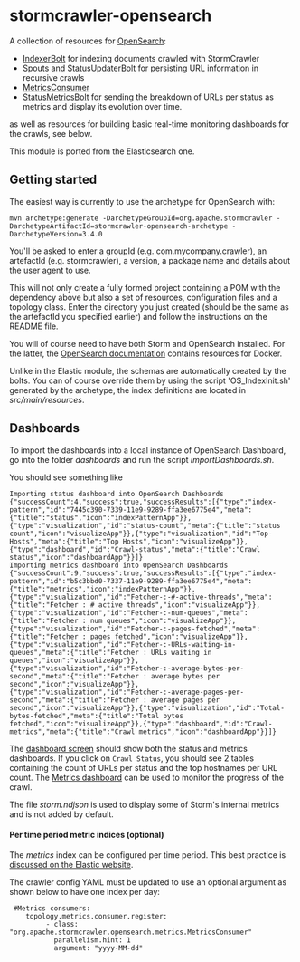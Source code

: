 stormcrawler-opensearch
===========================

A collection of resources for [OpenSearch](https://opensearch.org/):
* [IndexerBolt](https://github.com/apache/stormcrawler/blob/master/external/opensearch/src/main/java/org/apache/stormcrawler/opensearch/bolt/IndexerBolt.java) for indexing documents crawled with StormCrawler
* [Spouts](https://github.com/apache/stormcrawler/blob/master/external/opensearch/src/main/java/org/apache/stormcrawler/opensearch/persistence/AggregationSpout.java) and [StatusUpdaterBolt](https://github.com/apache/stormcrawler/blob/master/external/opensearch/src/main/java/org/apache/stormcrawler/opensearch/persistence/StatusUpdaterBolt.java) for persisting URL information in recursive crawls
* [MetricsConsumer](https://github.com/apache/stormcrawler/blob/master/external/opensearch/src/main/java/org/apache/stormcrawler/opensearch/metrics/MetricsConsumer.java)
* [StatusMetricsBolt](https://github.com/apache/stormcrawler/blob/master/external/opensearch/src/main/java/org/apache/stormcrawler/opensearch/metrics/StatusMetricsBolt.java) for sending the breakdown of URLs per status as metrics and display its evolution over time.

as well as resources for building basic real-time monitoring dashboards for the crawls, see below.

This module is ported from the Elasticsearch one.

Getting started
---------------------

The easiest way is currently to use the archetype for OpenSearch with:

`mvn archetype:generate -DarchetypeGroupId=org.apache.stormcrawler -DarchetypeArtifactId=stormcrawler-opensearch-archetype -DarchetypeVersion=3.4.0`

You'll be asked to enter a groupId (e.g. com.mycompany.crawler), an artefactId (e.g. stormcrawler), a version, a package name and details about the user agent to use.

This will not only create a fully formed project containing a POM with the dependency above but also a set of resources, configuration files and a topology class. Enter the directory you just created (should be the same as the artefactId you specified earlier) and follow the instructions on the README file.

You will of course need to have both Storm and OpenSearch installed. For the latter, the [OpenSearch documentation](https://opensearch.org/docs/latest/install-and-configure/install-opensearch/docker/) contains resources for Docker.

Unlike in the Elastic module, the schemas are automatically created by the bolts. You can of course override them by using the script 'OS_IndexInit.sh' generated by the archetype, the index definitions are located in _src/main/resources_.


Dashboards
---------------------

To import the dashboards into a local instance of OpenSearch Dashboard, go into the folder _dashboards_ and run the script _importDashboards.sh_. 

You should see something like 

```
Importing status dashboard into OpenSearch Dashboards
{"successCount":4,"success":true,"successResults":[{"type":"index-pattern","id":"7445c390-7339-11e9-9289-ffa3ee6775e4","meta":{"title":"status","icon":"indexPatternApp"}},{"type":"visualization","id":"status-count","meta":{"title":"status count","icon":"visualizeApp"}},{"type":"visualization","id":"Top-Hosts","meta":{"title":"Top Hosts","icon":"visualizeApp"}},{"type":"dashboard","id":"Crawl-status","meta":{"title":"Crawl status","icon":"dashboardApp"}}]}
Importing metrics dashboard into OpenSearch Dashboards
{"successCount":9,"success":true,"successResults":[{"type":"index-pattern","id":"b5c3bbd0-7337-11e9-9289-ffa3ee6775e4","meta":{"title":"metrics","icon":"indexPatternApp"}},{"type":"visualization","id":"Fetcher-:-#-active-threads","meta":{"title":"Fetcher : # active threads","icon":"visualizeApp"}},{"type":"visualization","id":"Fetcher-:-num-queues","meta":{"title":"Fetcher : num queues","icon":"visualizeApp"}},{"type":"visualization","id":"Fetcher-:-pages-fetched","meta":{"title":"Fetcher : pages fetched","icon":"visualizeApp"}},{"type":"visualization","id":"Fetcher-:-URLs-waiting-in-queues","meta":{"title":"Fetcher : URLs waiting in queues","icon":"visualizeApp"}},{"type":"visualization","id":"Fetcher-:-average-bytes-per-second","meta":{"title":"Fetcher : average bytes per second","icon":"visualizeApp"}},{"type":"visualization","id":"Fetcher-:-average-pages-per-second","meta":{"title":"Fetcher : average pages per second","icon":"visualizeApp"}},{"type":"visualization","id":"Total-bytes-fetched","meta":{"title":"Total bytes fetched","icon":"visualizeApp"}},{"type":"dashboard","id":"Crawl-metrics","meta":{"title":"Crawl metrics","icon":"dashboardApp"}}]}

```

The [dashboard screen](http://localhost:5601/app/dashboards#/list?_g=(filters:!(),refreshInterval:(pause:!t,value:0),time:(from:now-15m,to:now))) should show both the status and metrics dashboards. If you click on `Crawl Status`, you should see 2 tables containing the count of URLs per status and the top hostnames per URL count.
The [Metrics dashboard](http://localhost:5601/app/dashboards#/view/Crawl-metrics) can be used to monitor the progress of the crawl.

The file _storm.ndjson_ is used to display some of Storm's internal metrics and is not added by default.

#### Per time period metric indices (optional)

The _metrics_ index can be configured per time period. This best practice is [discussed on the Elastic website](https://www.elastic.co/guide/en/elasticsearch/guide/current/time-based.html).

The crawler config YAML must be updated to use an optional argument as shown below to have one index per day:

```
 #Metrics consumers:
    topology.metrics.consumer.register:
         - class: "org.apache.stormcrawler.opensearch.metrics.MetricsConsumer"
           parallelism.hint: 1
           argument: "yyyy-MM-dd"
```








